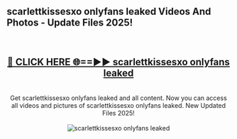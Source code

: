 <h2>scarlettkissesxo onlyfans leaked Videos And Photos - Update Files 2025!</h2>
<br>
<div align="center">
<h2><a href="https://top-ai-tools.click/QrbHav" rel="nofollow">🔴 CLICK HERE 🌐==►► scarlettkissesxo onlyfans leaked</a></h2>
<br>
Get scarlettkissesxo onlyfans leaked and all content. Now you can access all videos and pictures of scarlettkissesxo onlyfans leaked. New Updated Files 2025!
<br>
<br>
<a href="https://top-ai-tools.click/QrbHav" rel="nofollow" data-target="animated-image.originalLink"><img src="https://i.ibb.co.com/WyWwxjT/player-gif2.gif" alt="scarlettkissesxo onlyfans leaked" style="max-width: 100%; display: inline-block;" data-target="animated-image.originalImage"></a>
</div>
<br>